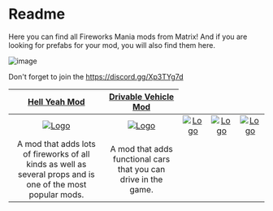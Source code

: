 # Readme
Here you can find all Fireworks Mania mods from Matrix! And if you are looking for prefabs for your mod, you will also find them here.

![image](https://github.com/MatrixoYT/Matrix-Fireworks-Mania-Mods/assets/121494555/f7dc5921-fc1a-4f28-a5ba-2fb8409b82eb)

Don't forget to join the https://discord.gg/Xp3TYg7d

<table>
<thead>
<tr>
<th align="center"><a href="https://fireworksmania.mod.io/hell-yeah-mod" rel="nofollow">Hell Yeah Mod</a></th>
<th align="center"><a href="https://fireworksmania.mod.io/cars-drivable-vehicle-mod-beta" rel="nofollow">Drivable Vehicle Mod</a></th>
</tr>
</thead>
<tbody>
<tr>
<td align="center"><a href="https://camo.githubusercontent.com/491e8b1bbc093b7efd09c2a5b94e60c39ab5da278e730cdf9b512fa1a3d8791e/68747470733a2f2f7468756d622e6d6f6463646e2e696f2f6d6f64732f636162382f313437303134392f63726f705f333230783138302f7468655f68656c6c5f6d6f645f7468756d6261696c2e706e67" rel="nofollow"><img src="https://yt3.ggpht.com/uLx2gflbQupn5reSVDceicOpeDQgrm73_C8vt8tSMEyGL6CcsVCq2YHGau3qbKREuU5iqupL=s600-c-k-c0x00ffffff-no-rj-rp-mo" alt="Logo" data-canonical-src="https://yt3.ggpht.com/uLx2gflbQupn5reSVDceicOpeDQgrm73_C8vt8tSMEyGL6CcsVCq2YHGau3qbKREuU5iqupL=s600-c-k-c0x00ffffff-no-rj-rp-mo" style="max-width: 100%;"></a></td><td align="center"><a href="https://camo.githubusercontent.com/491e8b1bbc093b7efd09c2a5b94e60c39ab5da278e730cdf9b512fa1a3d8791e/68747470733a2f2f7468756d622e6d6f6463646e2e696f2f6d6f64732f636162382f313437303134392f63726f705f333230783138302f7468655f68656c6c5f6d6f645f7468756d6261696c2e706e67" rel="nofollow"><img src="https://camo.githubusercontent.com/491e8b1bbc093b7efd09c2a5b94e60c39ab5da278e730cdf9b512fa1a3d8791e/68747470733a2f2f7468756d622e6d6f6463646e2e696f2f6d6f64732f636162382f313437303134392f63726f705f333230783138302f7468655f68656c6c5f6d6f645f7468756d6261696c2e706e67" alt="Logo" style="max-width: 100%;"></a></td><td align="center"><a href="https://camo.githubusercontent.com/491e8b1bbc093b7efd09c2a5b94e60c39ab5da278e730cdf9b512fa1a3d8791e/68747470733a2f2f7468756d622e6d6f6463646e2e696f2f6d6f64732f636162382f313437303134392f63726f705f333230783138302f7468655f68656c6c5f6d6f645f7468756d6261696c2e706e67" rel="nofollow"><img src="https://camo.githubusercontent.com/491e8b1bbc093b7efd09c2a5b94e60c39ab5da278e730cdf9b512fa1a3d8791e/68747470733a2f2f7468756d622e6d6f6463646e2e696f2f6d6f64732f636162382f313437303134392f63726f705f333230783138302f7468655f68656c6c5f6d6f645f7468756d6261696c2e706e67" alt="Logo" style="max-width: 100%;"></a></td><td align="center"><a href="https://camo.githubusercontent.com/491e8b1bbc093b7efd09c2a5b94e60c39ab5da278e730cdf9b512fa1a3d8791e/68747470733a2f2f7468756d622e6d6f6463646e2e696f2f6d6f64732f636162382f313437303134392f63726f705f333230783138302f7468655f68656c6c5f6d6f645f7468756d6261696c2e706e67" rel="nofollow"><img src="https://camo.githubusercontent.com/491e8b1bbc093b7efd09c2a5b94e60c39ab5da278e730cdf9b512fa1a3d8791e/68747470733a2f2f7468756d622e6d6f6463646e2e696f2f6d6f64732f636162382f313437303134392f63726f705f333230783138302f7468655f68656c6c5f6d6f645f7468756d6261696c2e706e67" alt="Logo" style="max-width: 100%;"></a></td>
<td align="center"><a href="https://camo.githubusercontent.com/0b5bb66357cf505dd5f95cce85b7b9a4bb0715db891f984d24703908de3ef0fe/68747470733a2f2f7468756d622e6d6f6463646e2e696f2f6d6f64732f343832612f313639303034352f63726f705f333230783138302f62616e696572652e312e706e67" rel="nofollow"><img src="https://camo.githubusercontent.com/0b5bb66357cf505dd5f95cce85b7b9a4bb0715db891f984d24703908de3ef0fe/68747470733a2f2f7468756d622e6d6f6463646e2e696f2f6d6f64732f343832612f313639303034352f63726f705f333230783138302f62616e696572652e312e706e67" alt="Logo" style="max-width: 100%;"></a></td>
</tr>
<tr>
<td align="center">A mod that adds lots of fireworks of all kinds as well as several props and is one of the most popular mods.</td>
<td align="center">A mod that adds functional cars that you can drive in the game.</td>
</tr>
</tbody>
</table>
